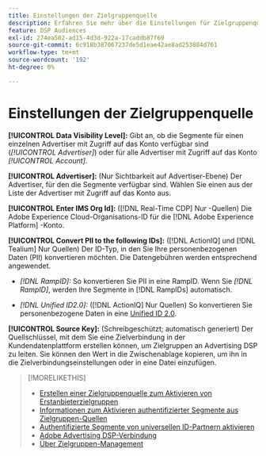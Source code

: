 ```yaml
---
title: Einstellungen der Zielgruppenquelle
description: Erfahren Sie mehr über die Einstellungen für Zielgruppenquellen.
feature: DSP Audiences
exl-id: 274ea502-ad15-4d3d-922a-17caddb87f69
source-git-commit: 6c918b387067237de5d1eae42ae8ad253884d761
workflow-type: tm+mt
source-wordcount: '192'
ht-degree: 0%

---
```


# Einstellungen der Zielgruppenquelle

**[!UICONTROL Data Visibility Level]:** Gibt an, ob die Segmente für einen einzelnen Advertiser mit Zugriff auf das Konto verfügbar sind (*[!UICONTROL Advertiser]*) oder für alle Advertiser mit Zugriff auf das Konto *[!UICONTROL Account]*.

**[!UICONTROL Advertiser]:** (Nur Sichtbarkeit auf Advertiser-Ebene) Der Advertiser, für den die Segmente verfügbar sind. Wählen Sie einen aus der Liste der Advertiser mit Zugriff auf das Konto aus.

**[!UICONTROL Enter IMS Org Id]:** ([!DNL Real-Time CDP] Nur -Quellen) Die Adobe Experience Cloud-Organisations-ID für die [!DNL Adobe Experience Platform] -Konto.

**[!UICONTROL Convert PII to the following IDs]:** ([!DNL ActionIQ] und [!DNL Tealium] Nur Quellen) Der ID-Typ, in den Sie Ihre personenbezogenen Daten (PII) konvertieren möchten. Die Datengebühren werden entsprechend angewendet.

* *[!DNL RampID]:* So konvertieren Sie PII in eine RampID. Wenn Sie *[!DNL RampID]*, werden Ihre Segmente in [!DNL RampIDs] automatisch.

* *[!DNL Unified ID2.0]:* ([!DNL ActionIQ] Nur Quellen) So konvertieren Sie personenbezogene Daten in eine [Unified ID 2.0](https://unifiedid.com/).

**[!UICONTROL Source Key]:** (Schreibgeschützt; automatisch generiert) Der Quellschlüssel, mit dem Sie eine Zielverbindung in der Kundendatenplattform erstellen können, um Zielgruppen an Advertising DSP zu leiten. Sie können den Wert in die Zwischenablage kopieren, um ihn in die Zielverbindungseinstellungen oder in eine Datei einzufügen.

>[!MORELIKETHIS]
>
>* [Erstellen einer Zielgruppenquelle zum Aktivieren von Erstanbieterzielgruppen](source-create.md)
>* [Informationen zum Aktivieren authentifizierter Segmente aus Zielgruppen-Quellen](source-about.md)
>* [Authentifizierte Segmente von universellen ID-Partnern aktivieren](source-universal-id.md)
>* [Adobe Advertising DSP-Verbindung](https://experienceleague.adobe.com/docs/experience-platform/destinations/catalog/advertising/adobe-advertising-cloud-connection.html)
>* [Über Zielgruppen-Management](/help/dsp/audiences/audience-about.md)
